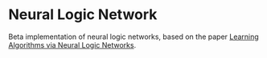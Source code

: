 # Neural Logic Network

Beta implementation of neural logic networks, based on the paper [Learning Algorithms via Neural Logic Networks](https://arxiv.org/abs/1904.01554).
